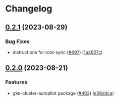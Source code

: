 # Changelog

## [0.2.1](https://github.com/GoogleCloudPlatform/pubsec-declarative-toolkit/compare/solutions/gke/configconnector/gke-cluster-autopilot/0.2.0...solutions/gke/configconnector/gke-cluster-autopilot/0.2.1) (2023-08-29)


### Bug Fixes

* instructions for root-sync ([#497](https://github.com/GoogleCloudPlatform/pubsec-declarative-toolkit/issues/497)) ([1a4607c](https://github.com/GoogleCloudPlatform/pubsec-declarative-toolkit/commit/1a4607c9798d8a960cbf79f976cc5236a719e947))

## [0.2.0](https://github.com/GoogleCloudPlatform/pubsec-declarative-toolkit/compare/solutions/gke/configconnector/gke-cluster-autopilot-v0.1.0...solutions/gke/configconnector/gke-cluster-autopilot/0.2.0) (2023-08-21)


### Features

* gke-cluster-autopilot package ([#482](https://github.com/GoogleCloudPlatform/pubsec-declarative-toolkit/issues/482)) ([e56ddca](https://github.com/GoogleCloudPlatform/pubsec-declarative-toolkit/commit/e56ddca68ce8890a2ff401ed8a0458182dd91d84))
